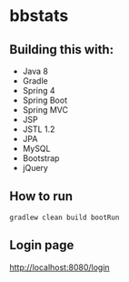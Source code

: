 # bbstats

## Building this with:

* Java 8
* Gradle
* Spring 4
* Spring Boot
* Spring MVC
* JSP
* JSTL 1.2
* JPA
* MySQL
* Bootstrap
* jQuery

## How to run

`gradlew clean build bootRun`

## Login page
[http://localhost:8080/login](http://localhost:8080/login)
